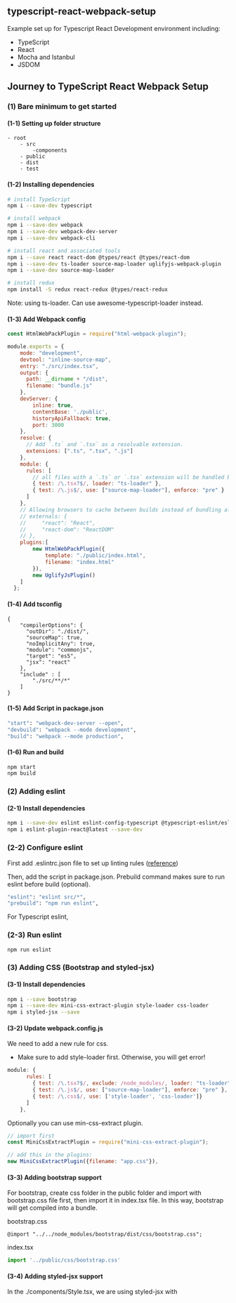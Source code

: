 ## typescript-react-webpack-setup

Example set up for Typescript React Development environment including:

- TypeScript
- React
- Mocha and Istanbul
- JSDOM

## Journey to TypeScript React Webpack Setup

### (1) Bare minimum to get started

#### (1-1) Setting up folder structure

```
- root
    - src
        -components
    - public
    - dist
    - test
```

#### (1-2) Installing dependencies

```bash
# install TypeScript
npm i --save-dev typescript

# install webpack
npm i --save-dev webpack
npm i --save-dev webpack-dev-server
npm i --save-dev webpack-cli

# install react and associated tools
npm i --save react react-dom @types/react @types/react-dom
npm i --save-dev ts-loader source-map-loader uglifyjs-webpack-plugin
npm i --save-dev source-map-loader

# install redux
npm install -S redux react-redux @types/react-redux

```
Note: using ts-loader. Can use awesome-typescript-loader instead.

#### (1-3) Add Webpack config

```javascript
const HtmlWebPackPlugin = require("html-webpack-plugin");

module.exports = {
    mode: "development",
    devtool: "inline-source-map",
    entry: "./src/index.tsx",
    output: {
      path: __dirname + "/dist",
      filename: "bundle.js"
    },
    devServer: {
        inline: true,
        contentBase: './public',
        historyApiFallback: true,
        port: 3000
    },
    resolve: {
      // Add `.ts` and `.tsx` as a resolvable extension.
      extensions: [".ts", ".tsx", ".js"]
    },
    module: {
      rules: [
        // all files with a `.ts` or `.tsx` extension will be handled by `ts-loader`
        { test: /\.tsx?$/, loader: "ts-loader" },
        { test: /\.js$/, use: ["source-map-loader"], enforce: "pre" }
      ]
    },
    // Allowing browsers to cache between builds instead of bundling all dependencies - this somehow doesn't work.
    // externals: {
    //     "react": "React",
    //     "react-dom": "ReactDOM"
    // },
    plugins:[
        new HtmlWebPackPlugin({
            template: "./public/index.html",
            filename: "index.html"
        }),
        new UglifyJsPlugin()
    ]
  };
```

#### (1-4) Add tsconfig

```
{
    "compilerOptions": {
      "outDir": "./dist/",
      "sourceMap": true,
      "noImplicitAny": true,
      "module": "commonjs",
      "target": "es5",
      "jsx": "react"
    },
    "include" : [
        "./src/**/*"
    ]
}
```

#### (1-5) Add Script in package.json

```bash
"start": "webpack-dev-server --open",
"devbuild": "webpack --mode development",
"build": "webpack --mode production",
```

#### (1-6) Run and build

```bash
npm start
npm build
```

### (2) Adding eslint

#### (2-1) Install dependencies

```bash
npm i --save-dev eslint eslint-config-typescript @typescript-eslint/eslint-plugin
npm i eslint-plugin-react@latest --save-dev
```

### (2-2) Configure eslint
First add .eslintrc.json file to set up linting rules ([reference](https://www.mydatahack.com/using-editorconfig-and-eslint-in-node-js-project/))

Then, add the script in package.json. Prebuild command makes sure to run eslint before build (optional).
```bash
"eslint": "eslint src/*",
"prebuild": "npm run eslint",
```

For Typescript eslint, 

### (2-3) Run eslint

```bash
npm run eslint
```

### (3) Adding CSS (Bootstrap and styled-jsx)

#### (3-1) Install dependencies

```bash
npm i --save bootstrap
npm i --save-dev mini-css-extract-plugin style-loader css-loader
npm i styled-jsx --save
```

#### (3-2) Update webpack.config.js

We need to add a new rule for css. 

* Make sure to add style-loader first. Otherwise, you will get error!

```javascript
module: {
      rules: [
        { test: /\.tsx?$/, exclude: /node_modules/, loader: "ts-loader"},
		{ test: /\.js$/, use: ["source-map-loader"], enforce: "pre" },
		{ test: /\.css$/, use: ['style-loader', 'css-loader']}
      ]
    },
```

Optionally you can use min-css-extract plugin.

```javascript
// import first 
const MiniCssExtractPlugin = require("mini-css-extract-plugin");

// add this in the plugins: 
new MiniCssExtractPlugin({filename: "app.css"}),
```
#### (3-3) Adding bootstrap support

For bootstrap, create css folder in the public folder and import with bootstrap.css file first, then import it in index.tsx file. In this way, bootstrap will get compiled into a bundle.

bootstrap.css
```
@import "../../node_modules/bootstrap/dist/css/bootstrap.css";
```

index.tsx
```javascript
import '../public/css/bootstrap.css'
```

#### (3-4) Adding styled-jsx support

In the ./components/Style.tsx, we are using styled-jsx with <Style jsx global>. TypeScript will complain about jsx and global as it doesn't understand the type. We need to add their definitions in custom.d.ts in the root folder.

custom.d.ts
```javascript
import 'react';

declare module 'react' {
  interface StyleHTMLAttributes<T> extends React.HTMLAttributes<T> {
    jsx?: boolean;
    global?: boolean;
  }
}
```

### (4) Setting up Unit Test (Mocha, Sinon, Chai and Istanbul)

#### (4-1) Installing dependencies

All modules except Istanbul are required to install @type modules. Istanbul is written in TypeScript and doesn't require @type.

ts-node is required to hook mocha with TypeScript.

```bash
npm i chai mocha mocha-typescript sinon ts-node --save-dev
npm i @types/chai @types/mocha @types/sinon --save-dev
npm i --save-dev nyc
```

### (4-2) Add script into package.json

```
"test": "mocha -r ts-node/register test/**/*.ts --recursive --timeout 5000",
"integration": "mocha -r ts-node/register  --recursive --timeout 5000 integration/**/*.ts"
```

other examples (in progress)

```
"test": "nyc mocha --require test/setup.js --require @babel/register --recursive --timeout 5000 --require ignore-styles test/**/*.ts",
"integration": "mocha --require test/setup.js --require @babel/register --recursive --timeout 5000 --require ignore-styles integration/**/*.js"
```

Optional nyc configuration example in package.json
```
 "nyc": {
    "extension": [
      ".ts",
      ".tsx"
    ],
    "exclude": [
      "**/*.d.ts"
    ],
    "reporter": [
      "html",
      "text"
    ],
    "all": true
  },
```
[reference](https://journal.artfuldev.com/write-tests-for-typescript-projects-with-mocha-and-chai-in-typescript-86e053bdb2b6)

### (5) Setting up Enzyme and JSDOM

#### (5-1) Installing dependencies

```bash
npm i enzyme jsdom enzyme-adapter-react-16
npm i @types/enzyme @types/jsdom @types/enzyme-adapter-react-16 --save-dev
```


### (6) Setting up Redux

### (6-1) Installing dependencies

```bash
npm install -S redux react-redux @types/react-redux
```

### (6-2) Defining app's state

Create state definition file in src/types/index.tsx

```javascript
export interface StoreState {
    languageName: string;
    enthusiasmLevel: number;
}
```